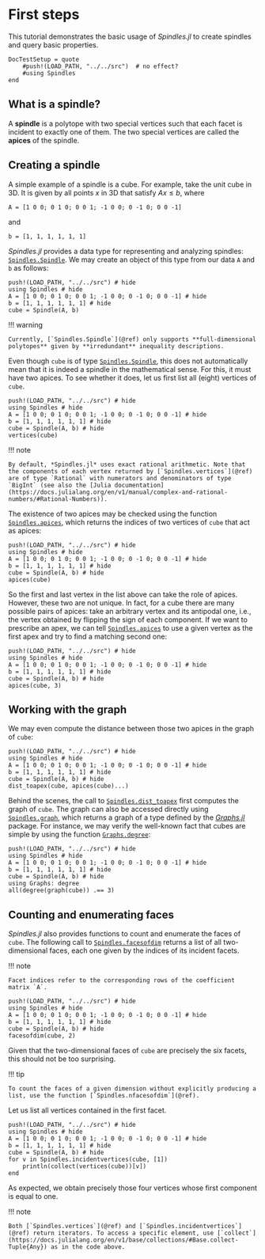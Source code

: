 # First steps
This tutorial demonstrates the basic usage of *Spindles.jl* to create spindles and query basic properties.

```@meta
DocTestSetup = quote
    #push!(LOAD_PATH, "../../src")  # no effect?
    #using Spindles
end
```
## What is a spindle?
A **spindle** is a polytope with two special vertices such that each facet is incident to exactly one of them. The two special vertices are called the **apices** of the spindle.

## Creating a spindle
A simple example of a spindle is a cube. For example, take the unit cube in 3D. It is given by all points $x$ in 3D that satisfy $Ax \le b$, where
```@example
A = [1 0 0; 0 1 0; 0 0 1; -1 0 0; 0 -1 0; 0 0 -1]
```
and
```@example
b = [1, 1, 1, 1, 1, 1]
```

*Spindles.jl* provides a data type for representing and analyzing spindles: [`Spindles.Spindle`](@ref). We may create an object of this type from our data `A` and `b` as follows:

```@example
push!(LOAD_PATH, "../../src") # hide
using Spindles # hide
A = [1 0 0; 0 1 0; 0 0 1; -1 0 0; 0 -1 0; 0 0 -1] # hide
b = [1, 1, 1, 1, 1, 1] # hide
cube = Spindle(A, b)
```

!!! warning

    Currently, [`Spindles.Spindle`](@ref) only supports **full-dimensional polytopes** given by **irredundant** inequality descriptions.

Even though `cube` is of type [`Spindles.Spindle`](@ref), this does not automatically mean that it is indeed a spindle in the mathematical sense. For this, it must have two apices. To see whether it does, let us first list all (eight) vertices of `cube`.

```@example
push!(LOAD_PATH, "../../src") # hide
using Spindles # hide
A = [1 0 0; 0 1 0; 0 0 1; -1 0 0; 0 -1 0; 0 0 -1] # hide
b = [1, 1, 1, 1, 1, 1] # hide
cube = Spindle(A, b) # hide
vertices(cube)
```

!!! note

    By default, *Spindles.jl* uses exact rational arithmetic. Note that the components of each vertex returned by [`Spindles.vertices`](@ref) are of type `Rational` with numerators and denominators of type `BigInt` (see also the [Julia documentation](https://docs.julialang.org/en/v1/manual/complex-and-rational-numbers/#Rational-Numbers)).

The existence of two apices may be checked using the function [`Spindles.apices`](@ref), which returns the indices of two vertices of `cube` that act as apices:

```@example
push!(LOAD_PATH, "../../src") # hide
using Spindles # hide
A = [1 0 0; 0 1 0; 0 0 1; -1 0 0; 0 -1 0; 0 0 -1] # hide
b = [1, 1, 1, 1, 1, 1] # hide
cube = Spindle(A, b) # hide
apices(cube)
```

So the first and last vertex in the list above can take the role of apices. However, these two are not unique. In fact, for a cube there are many possible pairs of apices: take an arbitrary vertex and its antipodal one, i.e., the vertex obtained by flipping the sign of each component. If we want to prescribe an apex, we can tell [`Spindles.apices`](@ref) to use a given vertex as the first apex and try to find a matching second one:

```@example
push!(LOAD_PATH, "../../src") # hide
using Spindles # hide
A = [1 0 0; 0 1 0; 0 0 1; -1 0 0; 0 -1 0; 0 0 -1] # hide
b = [1, 1, 1, 1, 1, 1] # hide
cube = Spindle(A, b) # hide
apices(cube, 3)
```

## Working with the graph
We may even compute the distance between those two apices in the graph of `cube`:

```@example
push!(LOAD_PATH, "../../src") # hide
using Spindles # hide
A = [1 0 0; 0 1 0; 0 0 1; -1 0 0; 0 -1 0; 0 0 -1] # hide
b = [1, 1, 1, 1, 1, 1] # hide
cube = Spindle(A, b) # hide
dist_toapex(cube, apices(cube)...)
```

Behind the scenes, the call to [`Spindles.dist_toapex`](@ref) first computes the graph of `cube`. The graph can also be accessed directly using [`Spindles.graph`](@ref), which returns a graph of a type defined by the [*Graphs.jl*](https://juliagraphs.org/Graphs.jl/) package. 
For instance, we may verify the well-known fact that cubes are simple by using the function [`Graphs.degree`](https://juliagraphs.org/Graphs.jl/stable/core_functions/core/#Graphs.degree):

```@example
push!(LOAD_PATH, "../../src") # hide
using Spindles # hide
A = [1 0 0; 0 1 0; 0 0 1; -1 0 0; 0 -1 0; 0 0 -1] # hide
b = [1, 1, 1, 1, 1, 1] # hide
cube = Spindle(A, b) # hide
using Graphs: degree
all(degree(graph(cube)) .== 3)
```

## Counting and enumerating faces
*Spindles.jl* also provides functions to count and enumerate the faces of `cube`. The following call to [`Spindles.facesofdim`](@ref) returns a list of all two-dimensional faces, each one given by the indices of its incident facets.

!!! note

    Facet indices refer to the corresponding rows of the coefficient matrix `A`. 

```@example
push!(LOAD_PATH, "../../src") # hide
using Spindles # hide
A = [1 0 0; 0 1 0; 0 0 1; -1 0 0; 0 -1 0; 0 0 -1] # hide
b = [1, 1, 1, 1, 1, 1] # hide
cube = Spindle(A, b) # hide
facesofdim(cube, 2)
```

Given that the two-dimensional faces of `cube` are precisely the six facets, this should not be too surprising. 

!!! tip

    To count the faces of a given dimension without explicitly producing a list, use the function [`Spindles.nfacesofdim`](@ref).

Let us list all vertices contained in the first facet.

```@example
push!(LOAD_PATH, "../../src") # hide
using Spindles # hide
A = [1 0 0; 0 1 0; 0 0 1; -1 0 0; 0 -1 0; 0 0 -1] # hide
b = [1, 1, 1, 1, 1, 1] # hide
cube = Spindle(A, b) # hide
for v in Spindles.incidentvertices(cube, [1])
    println(collect(vertices(cube))[v])
end
```

As expected, we obtain precisely those four vertices whose first component is equal to one.

!!! note

    Both [`Spindles.vertices`](@ref) and [`Spindles.incidentvertices`](@ref) return iterators. To access a specific element, use [`collect`](https://docs.julialang.org/en/v1/base/collections/#Base.collect-Tuple{Any}) as in the code above.
